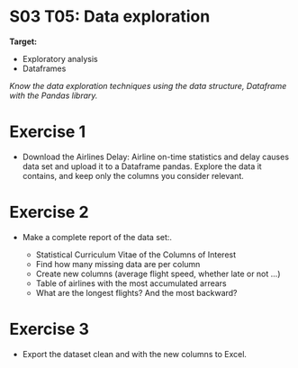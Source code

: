 # S03 T05: Data exploration

**Target:**

  * Exploratory analysis
  * Dataframes

_Know the data exploration techniques using the data structure, Dataframe with the Pandas library._

# Exercise 1
- Download the Airlines Delay: Airline on-time statistics and delay causes data set and upload it to a Dataframe pandas. Explore the data it contains, and keep only the columns you consider relevant.

# Exercise 2
- Make a complete report of the data set:.

    * Statistical Curriculum Vitae of the Columns of Interest
    * Find how many missing data are per column
    * Create new columns (average flight speed, whether late or not ...)
    * Table of airlines with the most accumulated arrears
    * What are the longest flights? And the most backward?
 

# Exercise 3
- Export the dataset clean and with the new columns to Excel.
